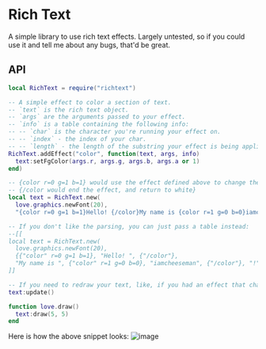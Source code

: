 # Rich Text

A simple library to use rich text effects.
Largely untested, so if you could use it and tell me about any bugs, that'd be great.

## API

```lua
local RichText = require("richtext")

-- A simple effect to color a section of text.
-- `text` is the rich text object.
-- `args` are the arguments passed to your effect.
-- `info` is a table containing the following info:
-- -- `char` is the character you're running your effect on.
-- -- `index` - the index of your char.
-- -- `length` - the length of the substring your effect is being applied to.
RichText.addEffect("color", function(text, args, info)
  text:setFgColor(args.r, args.g, args.b, args.a or 1)
end)

-- {color r=0 g=1 b=1} would use the effect defined above to change the color
-- {/color would end the effect, and return to white}
local text = RichText.new(
  love.graphics.newFont(20),
  "{color r=0 g=1 b=1}Hello! {/color}My name is {color r=1 g=0 b=0}iamcheeseman{/color}!")

-- If you don't like the parsing, you can just pass a table instead:
--[[
local text = RichText.new(
  love.graphics.newFont(20), 
  {{"color" r=0 g=1 b=1}, "Hello! ", {"/color"}, 
  "My name is ", {"color" r=1 g=0 b=0}, "iamcheeseman", {"/color"}, "!"})
]]

-- If you need to redraw your text, like, if you had an effect that changes over time, like a rainbow, then:
text:update()

function love.draw()
  text:draw(5, 5)
end
```

Here is how the above snippet looks:
![image](https://github.com/IAmCheeseman/love-rich-text/assets/64710123/1e365668-9415-484e-8f0a-2ca7e9b03b6f)
